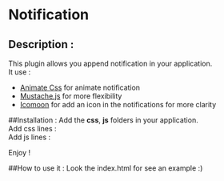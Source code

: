 Notification
============

## Description :  
This plugin allows you append notification in your application.  
It use  : 

* [Animate Css](http://daneden.me/animate/) for animate notification
* [Mustache.js](http://mustache.github.io/) for more flexibility
* [Icomoon](http://icomoon.io/app/) for add an icon in the notifications for more clarity

##Installation : 
Add the **css**, **js** folders in your application.  
Add css lines : 
	<link rel="stylesheet" href="css/icons.css">
    <link rel="stylesheet" href="css/animate.css">
    <link rel="stylesheet" href="css/notif.css">  
Add js lines :  
	<script src="js/mustache.js"></script>
	<script src="js/notif.min.js"></script>

 
Enjoy !

##How to use it : 
Look the index.html for see an example :)